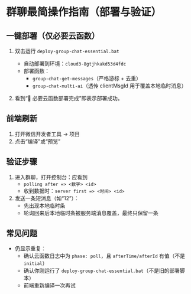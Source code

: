 # 群聊最简操作指南（部署与验证）

## 一键部署（仅必要云函数）
1. 双击运行 `deploy-group-chat-essential.bat`
   - 自动部署到环境：`cloud3-8gtjhkakd53d4fdc`
   - 部署函数：
     - `group-chat-get-messages`（严格游标 + 去重）
     - `group-chat-multi-ai`（透传 clientMsgId 用于覆盖本地临时消息）

2. 看到“🎉 必要云函数部署完成”即表示部署成功。

## 前端刷新
1. 打开微信开发者工具 → 项目
2. 点击“编译”或“预览”

## 验证步骤
1. 进入群聊，打开控制台：应看到
   - `polling after => <数字> <id>`
   - 收到数据时：`server first => <时间> <id>`
2. 发送一条短消息（如“12”）：
   - 先出现本地临时条
   - 轮询回来后本地临时条被服务端消息覆盖，最终只保留一条

## 常见问题
- 仍显示重复：
  - 确认云函数日志中为 `phase: poll`，且 `afterTime/afterId` 有值（不是 `initial`）
  - 确认你刚运行了 `deploy-group-chat-essential.bat`（不是旧的部署脚本）
  - 前端重新编译一次再试


